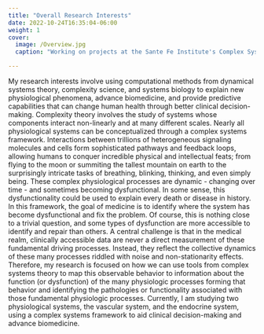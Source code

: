 ```yaml
---
title: "Overall Research Interests"
date: 2022-10-24T16:35:04-06:00
weight: 1
cover:
  image: /Overview.jpg
  caption: "Working on projects at the Sante Fe Institute's Complex Systems Summer School"

---
```

My research interests involve using computational methods from dynamical systems theory, complexity science, and systems biology to explain new physiological phenomena, advance biomedicine, and provide predictive capabilities that can change human health through better clinical decision-making. Complexity theory involves the study of systems whose components interact non-linearly and at many different scales. Nearly all physiological systems can be conceptualized through a complex systems framework. Interactions between trillions of heterogeneous signaling molecules and cells form sophisticated pathways and feedback loops, allowing humans to conquer incredible physical and intellectual feats; from flying to the moon or summiting the tallest mountain on earth to the surprisingly intricate tasks of breathing, blinking, thinking, and even simply being. These complex physiological processes are dynamic - changing over time - and sometimes becoming dysfunctional. In some sense, this dysfunctionality could be used to explain every death or disease in history. In this framework, the goal of medicine is to identify where the system has become dysfunctional and fix the problem. Of course, this is nothing close to a trivial question, and some types of dysfunction are more accessible to identify and repair than others. A central challenge is that in the medical realm, clinically accessible data are never a direct measurement of these fundamental driving processes. Instead, they reflect the collective dynamics of these many processes riddled with noise and non-stationarity effects. Therefore, my research is focused on how we can use tools from complex systems theory to map this observable behavior to information about the function (or dysfunction) of the many physiologic processes forming that behavior and identifying the pathologies or functionality associated with those fundamental physiologic processes. Currently, I am studying two physiological systems, the vascular system, and the endocrine system, using a complex systems framework to aid clinical decision-making and advance biomedicine.
